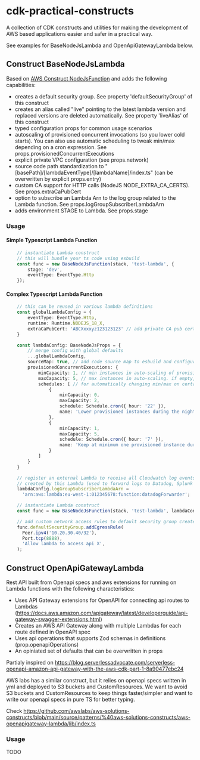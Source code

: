 # cdk-practical-constructs

A collection of CDK constructs and utilities for making the development of AWS based applications easier and safer in a practical way.

See examples for BaseNodeJsLambda and OpenApiGatewayLambda below.

## Construct BaseNodeJsLambda

Based on [AWS Construct NodeJsFunction](https://docs.aws.amazon.com/cdk/api/v2/docs/aws-cdk-lib.aws_lambda_nodejs.NodejsFunction.html) and adds the following capabilities:
  - creates a default security group. See property 'defaultSecurityGroup' of this construct
  - creates an alias called "live" pointing to the latest lambda version and replaced versions are deleted automatically. See property 'liveAlias' of this construct
  - typed configuration props for common usage scenarios
  - autoscaling of provisioned concurrent invocations (so you lower cold starts). You can also use automatic scheduling to tweak min/max depending on a cron expression. See props.provisionedConcurrentExecutions
  - explicit private VPC configuration (see props.network)
  - source code path standardization to "[basePath]/[lambdaEventType]/[lambdaName]/index.ts" (can be overwritten by explicit props.entry)
  - custom CA support for HTTP calls (NodeJS NODE_EXTRA_CA_CERTS). See props.extraCaPubCert
  - option to subscribe an Lambda Arn to the log group related to the Lambda function. See props.logGroupSubscriberLambdaArn
  - adds environment STAGE to Lambda. See props.stage

### Usage

#### Simple Typescript Lambda Function

```ts
    // instantiate Lambda construct
    // this will bundle your ts code using esbuild
    const func = new BaseNodeJsFunction(stack, 'test-lambda', {
        stage: 'dev',
        eventType: EventType.Http
    });
```

#### Complex Typescript Lambda Function

```ts
    // this can be reused in various lambda definitions
    const globalLambdaConfig = {
        eventType: EventType.Http,
        runtime: Runtime.NODEJS_18_X,
        extraCaPubCert: 'ABCXxxxyz123123123' // add private CA pub certificate to NodeJS
    }

    const lambdaConfig: BaseNodeJsProps = {
        // merge config with global defaults
        ...globalLambdaConfig,
        sourceMap: true, // add code source map to esbuild and configure Node. This might impose severe performance penauties
        provisionedConcurrentExecutions: {
            minCapacity: 1, // min instances in auto-scaling of provisioned lambdas
            maxCapacity: 5, // max instances in auto-scaling. if empty, the number of provisioned instances will be fixed to "minCapacity"
            schedules: [ // for automatically changing min/max on certain hours
                {
                    minCapacity: 0,
                    maxCapacity: 2,
                    schedule: Schedule.cron({ hour: '22' }),
                    name: 'Lower provisioned instances during the night'
                },
                {
                    minCapacity: 1,
                    maxCapacity: 5,
                    schedule: Schedule.cron({ hour: '7' }),
                    name: 'Keep at minimum one provisioned instance during the day'
                }
            ]
        }
    }

    // register an external Lambda to receive all Cloudwatch log events 
    // created by this Lambda (used to forward logs to Datadog, Splunk etc)
    lambdaConfig.logGroupSubscriberLambdaArn =
      'arn:aws:lambda:eu-west-1:012345678:function:datadogForwarder';

    // instantiate Lambda construct
    const func = new BaseNodeJsFunction(stack, 'test-lambda', lambdaConfig);

    // add custom network access rules to default security group created for this lambda
    func.defaultSecurityGroup.addEgressRule(
      Peer.ipv4('10.20.30.40/32'),
      Port.tcp(8888),
      'Allow lambda to access api X',
    );

```

## Construct OpenApiGatewayLambda

Rest API built from Openapi specs and aws extensions for running on Lambda functions with the following characteristics:
  - Uses API Gateway extensions for OpenAPI for connecting api routes to Lambdas (https://docs.aws.amazon.com/apigateway/latest/developerguide/api-gateway-swagger-extensions.html)
  - Creates an AWS API Gateway along with multiple Lambdas for each route defined in OpenAPI spec
  - Uses api operations that supports Zod schemas in definitions (prop.openapiOperations)
  - An opiniated set of defaults that can be overwritten in props
 
Partialy inspired on https://blog.serverlessadvocate.com/serverless-openapi-amazon-api-gateway-with-the-aws-cdk-part-1-8a90477ebc24

AWS labs has a similar construct, but it relies on openapi specs written in yml and deployed to S3 buckets and CustomResources. We want to avoid S3 buckets and CustomResources to keep things faster/simpler and want to write our openapi specs in pure TS for better typing.

Check https://github.com/awslabs/aws-solutions-constructs/blob/main/source/patterns/%40aws-solutions-constructs/aws-openapigateway-lambda/lib/index.ts

### Usage

TODO